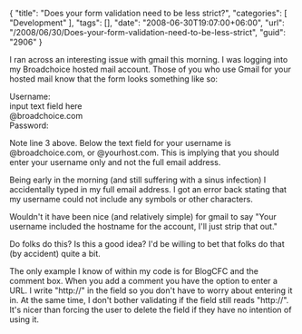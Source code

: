 {
	"title": "Does your form validation need to be less strict?",
	"categories": [
		"Development"
	],
	"tags": [],
	"date": "2008-06-30T19:07:00+06:00",
	"url": "/2008/06/30/Does-your-form-validation-need-to-be-less-strict",
	"guid": "2906"
}

I ran across an interesting issue with gmail this morning. I was logging into my Broadchoice hosted mail account. Those of you who use Gmail for your hosted mail know that the form looks something like so:

Username:<br />
input text field here<br />
@broadchoice.com<br />
Password:

Note line 3 above. Below the text field for your username is @broadchoice.com, or @yourhost.com. This is implying that you should enter your username only and not the full email address.

Being early in the morning (and still suffering with a sinus infection) I accidentally typed in my full email address. I got an error back stating that my username could not include any symbols or other characters.

Wouldn't it have been nice (and relatively simple) for gmail to say "Your username included the hostname for the account, I'll just strip that out." 

Do folks do this? Is this a good idea? I'd be willing to bet that folks do that (by accident) quite a bit.

The only example I know of within my code is for BlogCFC and the comment box. When you add a comment you have the option to enter a URL. I write "http://" in the field so you don't have to worry about entering it in. At the same time, I don't bother validating if the field still reads "http://". It's nicer than forcing the user to delete the field if they have no intention of using it.
